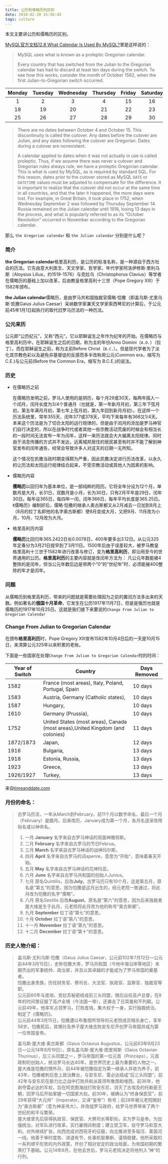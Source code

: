```yaml
---
title: 公历和儒略历的区别
date: 2018-02-20 15:56:43
tags: culture
---
```

本文主要讲公历和儒略历的区别。

[MySQL官方文档12.8 What Calendar Is Used By MySQL?](https://dev.mysql.com/doc/refman/5.7/en/mysql-calendar.html)里是这样说的：

> MySQL uses what is known as a proleptic Gregorian calendar.
>
> Every country that has switched from the Julian to the Gregorian calendar has had to discard at least ten days during the switch. To see how this works, consider the month of October 1582, when the first Julian-to-Gregorian switch occurred.

| Monday | Tuesday | Wednesday | Thursday | Friday | Saturday | Sunday |
| :---: | :---: | :---: | :---: | :---: | :---: | :---: |
| 1 | 2 | 3 | 4 | 15 | 16 | 17 |
| 18 | 19 | 20 | 21 | 22 | 23 | 24 |
| 25 | 26 | 27 | 28 | 29 | 30 | 31 |

> There are no dates between October 4 and October 15. This discontinuity is called the cutover. Any dates before the cutover are Julian, and any dates following the cutover are Gregorian. Dates during a cutover are nonexistent.
>
> A calendar applied to dates when it was not actually in use is called proleptic. Thus, if we assume there was never a cutover and Gregorian rules always rule, we have a proleptic Gregorian calendar. This is what is used by MySQL, as is required by standard SQL. For this reason, dates prior to the cutover stored as MySQL `DATE` or `DATETIME` values must be adjusted to compensate for the difference. It is important to realize that the cutover did not occur at the same time in all countries, and that the later it happened, the more days were lost. For example, in Great Britain, it took place in 1752, when Wednesday September 2 was followed by Thursday September 14. Russia remained on the Julian calendar until 1918, losing 13 days in the process, and what is popularly referred to as its “October Revolution” occurred in November according to the Gregorian calendar.

那么 `the Gregorian calendar` 和 `the Julian calendar` 分别是什么呢？
<!-- more -->
### 简介

**the Gregorian calendar**格里高利历，是公历的标准名称，是一种源自于西方社会的历法。它先由意大利医生、天文学家、哲学家、年代学家阿洛伊修斯·里利乌斯（Aloysius Lilius，约1519-1576）与克拉乌（Christophorus Clavius）等学者在儒略历的基础上加以改革，后由教皇格里高利十三世（Pope Gregory XIII）于1582年颁布。

**the Julian calendar**儒略历，是由罗马共和国独裁官儒略·恺撒（即盖乌斯·尤里乌斯·凯撒Gaius Julius Caesar）采纳数学家兼天文学家索西琴尼的计算后，于公元前45年1月1日起执行的取代旧罗马历法的一种历法。

### 公元来历

公元即“公历纪元”，又称“西元”。它以耶稣诞生之年作为纪年的开始。在儒略历与格里高利历中，在耶稣诞生之后的日期，称为主的年份Anno Domini（`A.D.`）（拉丁）。而在耶稣诞生之前，称为主前Before Christ（`B.C.`）。但是现代学者为了淡化其宗教色彩以及避免非基督徒的反感而多半改称用公元\(Common era，缩写为C.E.\)与公元前\(Before the Common Era，缩写为 B.C.E.\)的说法。

### 历史

* 在儒略历之前

  在儒略历发明之前，罗马人使用的是阴历，每个月29或30天，每两年插入一个闰月，闰月长度为3/4个普通月（也就是，第一年新月月初，第三年下弦月初，第五年满月月初，第七年上弦月初，第九年回到新月月初）。在这样一个历法系统里，常年355天、闰年377或378天，平均下来每年有366又1/4天。本来这个历法是为了切合太阳的运行规律的，但是由于闰月的添加是罗马神官们自行决定的，所以在战争时代或者其他一些宗教活动荒废的时候会有相当长的一段时间无法宣布一年为闰年，这样一来历法就会大大偏离太阳规律。同时由于消息传播的方式并不发达，远离城邦居住的居民甚至有时并不能了解到神官发布的闰年通告，经常会导致许多人对这天的日期一无所知。

  这个情况在凯撒当政时期变得颇为严重，因此凯撒决定进行历法改革，以永久的让历法和太阳运行规律结合起来，不受宗教活动或其他人为因素的影响。

* 儒略历内容

  **儒略历**以回归年为基本单位，是一部纯粹的阳历。它将全年分设为12个月，单数月是大月，长31日，双数月是小月，长为30日，只有2月平年是29日，闰年30日。每年设365日，每四年一闰，闰年366日，每年平均长度是365.25日。《儒略历》编制好后，儒略·恺撒的继承人奥古斯都又从2月减去一日加到8月上（8月的拉丁名即他的名字奥古斯都）使8月变成大月，又把9月、11月改为小月，10月、12月改为大月。

* 格里高利历内容

  **儒略历**比回归年365.2422日长0.0078日，400年要多出3.12日。从公元325年定春分为3月21日提早到了3月11日。1500年后由于误差较大，被罗马教皇格里高利十三世于1582年进行改善与修订，变为**格里高利历**，即沿用至今的世界通用的公历。**格里高利历**的主要内容就是改闰年方法为： 凡公元年数能被4整除的是闰年，但当公元年数后边是带两个“0”的“世纪年”时，必须能被400整除的年才是闰年。

### 问题

从儒略历到格里高利历，带来的问题就是需要处理因为之前的置闰方法多出来的天数。例如著名的**俄国十月革命**，它发生在公历1917年11月7日，但是是俄历也就是儒略历的1917年10月25日。这就是我们接下来要说的`Change From Julian to Gregorian Calendar`

### Change From Julian to Gregorian Calendar

在颁布**格里高利历**时，Pope Gregory XIII宣布1582年10月4日后的一天是10月15日，来清算公元325年以来积累的老账。

下面是一些国家在处理`Change From Julian to Gregorian Calendar`时的时间：

| Year of Switch | Country | Days Removed |
| --- | --- | --- |
| 1582 | France \(most areas\), Italy, Poland, Portugal, Spain | 10 days |
| 1583 | Austria, Germany \(Catholic states\), | 10 days |
| 1587 | Hungary, | 10 days |
| 1610 | Germany \(Prussia\), | 10 days |
| 1752 | United States \(most areas\), Canada \(most areas\),United Kingdom \(and colonies\) | 11 days |
| 1872/1873 | Japan, | 12 days |
| 1916 | Bulgaria, | 13 days |
| 1918 | Estonia, Russia, | 13 days |
| 1923 | Greece, | 13 days |
| 1926/1927 | Turkey, | 13 days |

来自[timeanddate.com](https://www.timeanddate.com/calendar/julian-gregorian-switch.html)

### 月份的命名：

> 古罗马历法，一年从March到February，前11个月以数字命名，最后一个月（February）是腊月。后来改历，January成为第一个月，各月名逐渐改用俗名或以神命名。  
> 1. 一月 **January** 名字来自古罗马神话的双面神雅努斯。  
> 2. 二月 **February** 名字来自古罗马的节日Februa。  
> 3. 三月 **March** 名字来自古罗马神话的战神玛尔斯。  
> 4. 四月 **April** 名字来自古罗马的词aperire，意思为“开始”，意味着春天开始。  
> 5. 五月 **May** 名字来自古罗马神话的花神玛亚。  
> 6. 六月 **June** 名字来自古罗马共和国的创始人Junius。  
> 7. 七月 原名Quintilis，后改**July**。古罗马历只有10个月，这是第五月，原名是“第五”的意思，因为恺撒是这月出生的，经元老院一致通过，将此月改为恺撒的名字“儒略”。  
> 8. 八月 原名Sextilis 后改**August**。原名是“第六”的意思，因为后来独裁者屋大维是生于此月，元老院将此月改为他的称号“奥古斯都”。  
> 9. 九月 **September** 拉丁语“第七”的意思。  
> 10. 十月 **October** 拉丁语“第八”的意思。  
> 11. 十一月 **November** 拉丁语“第九”的意思。  
> 12. 十二月 **December** 拉丁语“第十”的意思。

### 历史人物介绍：

> 盖乌斯·尤利乌斯·恺撒（Gaius Julius Caesar，公元前102年7月12日—公元前44年3月15日），史称恺撒大帝，罗马共和国（今地中海沿岸等地区）末期杰出的军事统帅、政治家，并且以其卓越的才能成为了罗马帝国的奠基者。  
> 恺撒出身贵族，历任财务官、祭司长、大法官、执政官、监察官、独裁官等职。  
> 公元前60年与庞培、克拉苏秘密结成前三头同盟，随后出任高卢总督，在8年的时间里征服了高卢全境（今法国一带），还袭击了日耳曼和不列颠。公元前49年，他率军占领罗马，打败庞培，集大权于一身，实行独裁统治。制定了《儒略历》。  
> 公元前44年3月15日，恺撒遭以布鲁图所领导的元老院成员暗杀身亡，享年58岁。恺撒死后，其甥孙及养子屋大维击败安东尼开创罗马帝国并成为第一位帝国皇帝。
>
> 盖乌斯·屋大维·奥古斯都（Gaius Octavius Augustus，公元前63年9月23日—公元14年8月19日），原名盖乌斯·屋大维·图里努斯（Gaius Octavian Thurinus），后三头同盟之一，罗马帝国的第一位元首（Princeps），元首政制的创始人，统治罗马长达40年，是世界历史上最为重要的人物之一。  
> 屋大维是恺撒的甥外孙，前44年被恺撒指定为第一继承人并收为养子。前43年，恺撒被刺后登上政治舞台，与安东尼、雷必达结成“后三头同盟”。前42年与安东尼在腓力比之战中打败共和派首领布鲁图和喀西。前36年，他剥夺雷必达的军权，后在阿克图海战打败安东尼，消灭了古埃及的托勒密王朝，回罗马后开始掌握一切国家大权。前30年，被确认为“终身保民官”，前29年获得“大元帅”（Imperator，又译“皇帝”）称号；前28年被元老院赐封为“奥古斯都”（意为神圣伟大）。并改组罗马政府，给罗马世界带来了两个世纪的和平与繁荣。  
> 屋大维曾先后获得执政官、保民官、大祭司长等职衔，实为罗马皇帝。为加强统治，对军队进行改革，实行雇佣兵制度；建立禁卫军，驻守罗马和意大利。对外继续扩张，向西完成对西班牙的征服，向北推进至多瑙河、莱茵河一线。他善于审时度势、进退有节，处事机智果断、谨慎稳健。他所采取的一系列顺乎形势的内外政策，开创了相对安定的政治局面，为帝国初期的繁荣打下基础。公元14年8月，在他去世后，罗马元老院决定将他列入“神”的行列。

